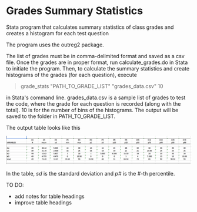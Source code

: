 # Grades Summary Statistics
Stata program that calculates summary statistics of class grades and creates a histogram for each test question

The program uses the outreg2 package.

The list of grades must be in comma-delimited format and saved as a csv file. Once the grades are in proper format, run calculate_grades.do in Stata to initiate the program. Then, to calculate the summary statistics and create histograms of the grades (for each question), execute 

> grade_stats "PATH_TO_GRADE_LIST" "grades_data.csv" 10

in Stata's command line. grades_data.csv is a sample list of grades to test the code, where the grade for each question is recorded (along with the total). 10 is for the number of bins of the histograms. The output will be saved to the folder in PATH_TO_GRADE_LIST.

The output table looks like this

![alt text][table]

In the table, *sd* is the standard deviation and *p#* is the #-th percentile.


TO DO:
- add notes for table headings
- improve table headings

[table]: https://github.com/palpen/grades_sum_stats/blob/master/sample_table.png
